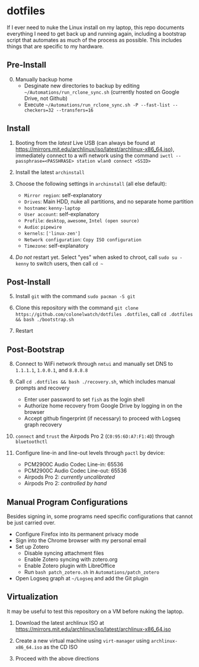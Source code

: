 # dotfiles

If I ever need to nuke the Linux install on my laptop, this repo documents everything I need to get back up and running again, including a bootstrap script that automates as much of the process as possible. This includes things that are specific to my hardware.

## Pre-Install

0. Manually backup home
    * Desginate new directories to backup by editing `~/Automations/run_rclone_sync.sh` (currently hosted on Google Drive, not Github)
    * Execute `~/Automations/run_rclone_sync.sh -P --fast-list --checkers=32 --transfers=16`

## Install

1. Booting from the *latest* Live USB (can always be found at https://mirrors.mit.edu/archlinux/iso/latest/archlinux-x86_64.iso), immediately connect to a wifi network using the command `iwctl --passphrase=<PASSHRASE> station wlan0 connect <SSID>`

2. Install the latest `archinstall`

3. Choose the following settings in `archinstall` (all else default):
    * `Mirror region`: self-explanatory
    * `Drives`: Main HDD, nuke all partitions, and no separate home partition
    * `hostname`: `kenny-laptop`
    * `User account`: self-explanatory
    * `Profile`: `desktop`, `awesome`, `Intel (open source)`
    * `Audio`: `pipewire`
    * `kernels`: `['linux-zen']`
    * `Network configuration`: `Copy ISO configuration`
    * `Timezone`: self-explanatory

4. *Do not* restart yet. Select "yes" when asked to chroot, call `sudo su - kenny` to switch users, then call `cd ~`

## Post-Install

5. Install `git` with the command `sudo pacman -S git`

6. Clone this repository with the command `git clone https://github.com/colonelwatch/dotfiles .dotfiles`, call `cd .dotfiles && bash ./bootstrap.sh`

7. Restart

## Post-Bootstrap

8. Connect to WiFi network through `nmtui` and manually set DNS to `1.1.1.1`, `1.0.0.1`, and `8.8.8.8`

9. Call `cd .dotfiles && bash ./recovery.sh`, which includes manual prompts and recovery
    * Enter user password to set `fish` as the login shell
    * Authorize home recovery from Google Drive by logging in on the browser
    * Accept github fingerprint (if necessary) to proceed with Logseq graph recovery

10. `connect` and `trust` the Airpods Pro 2 (`C0:95:6D:A7:F1:4D`) through `bluetoothctl`

11. Configure line-in and line-out levels through `pactl` by device:
    * PCM2900C Audio Codec Line-in: 65536
    * PCM2900C Audio Codec Line-out: 65536
    * Airpods Pro 2: *currently uncalibrated*
    * Airpods Pro 2: *controlled by hand*

## Manual Program Configurations

Besides signing in, some programs need specific configurations that cannot be just carried over.
* Configure Firefox into its permanent privacy mode
* Sign into the Chrome browser with my personal email
* Set up Zotero
    * Disable syncing attachment files
    * Enable Zotero syncing with zotero.org
    * Enable Zotero plugin with LibreOffice
    * Run `bash patch_zotero.sh` in `Automations/patch_zotero`
* Open Logseq graph at `~/Logseq` and add the Git plugin

## Virtualization

It may be useful to test this repository on a VM before nuking the laptop.

1. Download the latest archlinux ISO at https://mirrors.mit.edu/archlinux/iso/latest/archlinux-x86_64.iso

2. Create a new virtual machine using `virt-manager` using `archlinux-x86_64.iso` as the CD ISO

3. Proceed with the above directions